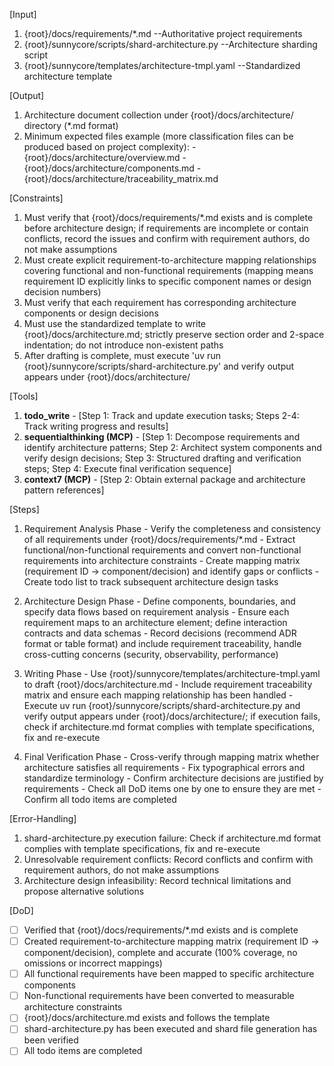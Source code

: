 [Input]
  1. {root}/docs/requirements/*.md --Authoritative project requirements
  2. {root}/sunnycore/scripts/shard-architecture.py --Architecture sharding script
  3. {root}/sunnycore/templates/architecture-tmpl.yaml --Standardized architecture template

[Output]
  1. Architecture document collection under {root}/docs/architecture/ directory (*.md format)
  2. Minimum expected files example (more classification files can be produced based on project complexity):
    - {root}/docs/architecture/overview.md
    - {root}/docs/architecture/components.md
    - {root}/docs/architecture/traceability_matrix.md

[Constraints]
  1. Must verify that {root}/docs/requirements/*.md exists and is complete before architecture design; if requirements are incomplete or contain conflicts, record the issues and confirm with requirement authors, do not make assumptions
  2. Must create explicit requirement-to-architecture mapping relationships covering functional and non-functional requirements (mapping means requirement ID explicitly links to specific component names or design decision numbers)
  3. Must verify that each requirement has corresponding architecture components or design decisions
  4. Must use the standardized template to write {root}/docs/architecture.md; strictly preserve section order and 2-space indentation; do not introduce non-existent paths
  5. After drafting is complete, must execute 'uv run {root}/sunnycore/scripts/shard-architecture.py' and verify output appears under {root}/docs/architecture/

[Tools]
  1. **todo_write**
    - [Step 1: Track and update execution tasks; Steps 2-4: Track writing progress and results]
  2. **sequentialthinking (MCP)**
    - [Step 1: Decompose requirements and identify architecture patterns; Step 2: Architect system components and verify design decisions; Step 3: Structured drafting and verification steps; Step 4: Execute final verification sequence]
  3. **context7 (MCP)**
    - [Step 2: Obtain external package and architecture pattern references]

[Steps]
  1. Requirement Analysis Phase
    - Verify the completeness and consistency of all requirements under {root}/docs/requirements/*.md
    - Extract functional/non-functional requirements and convert non-functional requirements into architecture constraints
    - Create mapping matrix (requirement ID → component/decision) and identify gaps or conflicts
    - Create todo list to track subsequent architecture design tasks

  2. Architecture Design Phase
    - Define components, boundaries, and specify data flows based on requirement analysis
    - Ensure each requirement maps to an architecture element; define interaction contracts and data schemas
    - Record decisions (recommend ADR format or table format) and include requirement traceability, handle cross-cutting concerns (security, observability, performance)

  3. Writing Phase
    - Use {root}/sunnycore/templates/architecture-tmpl.yaml to draft {root}/docs/architecture.md
    - Include requirement traceability matrix and ensure each mapping relationship has been handled
    - Execute uv run {root}/sunnycore/scripts/shard-architecture.py and verify output appears under {root}/docs/architecture/; if execution fails, check if architecture.md format complies with template specifications, fix and re-execute

  4. Final Verification Phase
    - Cross-verify through mapping matrix whether architecture satisfies all requirements
    - Fix typographical errors and standardize terminology
    - Confirm architecture decisions are justified by requirements
    - Check all DoD items one by one to ensure they are met
    - Confirm all todo items are completed

[Error-Handling]
  1. shard-architecture.py execution failure: Check if architecture.md format complies with template specifications, fix and re-execute
  2. Unresolvable requirement conflicts: Record conflicts and confirm with requirement authors, do not make assumptions
  3. Architecture design infeasibility: Record technical limitations and propose alternative solutions

[DoD]
  - [ ] Verified that {root}/docs/requirements/*.md exists and is complete
  - [ ] Created requirement-to-architecture mapping matrix (requirement ID → component/decision), complete and accurate (100% coverage, no omissions or incorrect mappings)
  - [ ] All functional requirements have been mapped to specific architecture components
  - [ ] Non-functional requirements have been converted to measurable architecture constraints
  - [ ] {root}/docs/architecture.md exists and follows the template
  - [ ] shard-architecture.py has been executed and shard file generation has been verified
  - [ ] All todo items are completed
